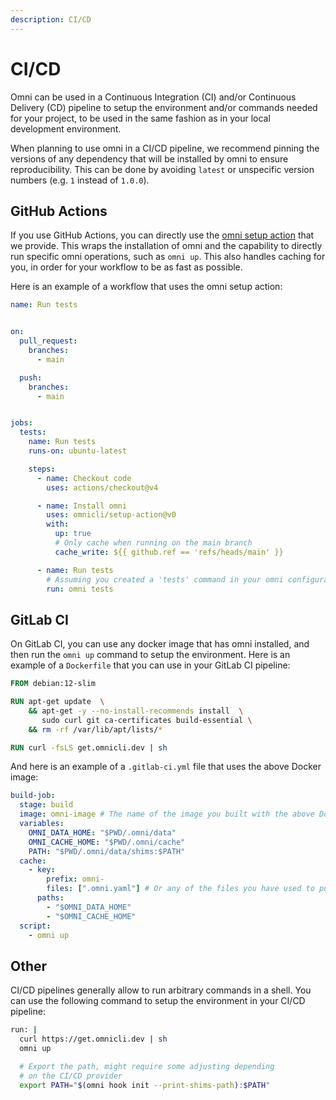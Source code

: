 ```yaml
---
description: CI/CD
---
```


# CI/CD

Omni can be used in a Continuous Integration (CI) and/or Continuous Delivery (CD) pipeline to setup the environment and/or commands needed for your project, to be used in the same fashion as in your local development environment.

When planning to use omni in a CI/CD pipeline, we recommend pinning the versions of any dependency that will be installed by omni to ensure reproducibility. This can be done by avoiding `latest` or unspecific version numbers (e.g. `1` instead of `1.0.0`).

## GitHub Actions

If you use GitHub Actions, you can directly use the [omni setup action](https://github.com/marketplace/actions/omni-setup-action) that we provide. This wraps the installation of omni and the capability to directly run specific omni operations, such as `omni up`. This also handles caching for you, in order for your workflow to be as fast as possible.

Here is an example of a workflow that uses the omni setup action:

```yaml
name: Run tests


on:
  pull_request:
    branches:
      - main

  push:
    branches:
      - main


jobs:
  tests:
    name: Run tests
    runs-on: ubuntu-latest

    steps:
      - name: Checkout code
        uses: actions/checkout@v4

      - name: Install omni
        uses: omnicli/setup-action@v0
        with:
          up: true
          # Only cache when running on the main branch
          cache_write: ${{ github.ref == 'refs/heads/main' }}

      - name: Run tests
        # Assuming you created a 'tests' command in your omni configuration
        run: omni tests
```

## GitLab CI

On GitLab CI, you can use any docker image that has omni installed, and then run the `omni up` command to setup the environment. Here is an example of a `Dockerfile` that you can use in your GitLab CI pipeline:

```dockerfile
FROM debian:12-slim

RUN apt-get update  \
    && apt-get -y --no-install-recommends install  \
       sudo curl git ca-certificates build-essential \
    && rm -rf /var/lib/apt/lists/*

RUN curl -fsLS get.omnicli.dev | sh
```

And here is an example of a `.gitlab-ci.yml` file that uses the above Docker image:

```yaml
build-job:
  stage: build
  image: omni-image # The name of the image you built with the above Dockerfile
  variables:
    OMNI_DATA_HOME: "$PWD/.omni/data"
    OMNI_CACHE_HOME: "$PWD/.omni/cache"
    PATH: "$PWD/.omni/data/shims:$PATH"
  cache:
    - key:
        prefix: omni-
        files: [".omni.yaml"] # Or any of the files you have used to put the omni configuration
      paths:
        - "$OMNI_DATA_HOME"
        - "$OMNI_CACHE_HOME"
  script:
    - omni up
```

## Other

CI/CD pipelines generally allow to run arbitrary commands in a shell. You can use the following command to setup the environment in your CI/CD pipeline:

```bash
run: |
  curl https://get.omnicli.dev | sh
  omni up

  # Export the path, might require some adjusting depending
  # on the CI/CD provider
  export PATH="$(omni hook init --print-shims-path):$PATH"
```
